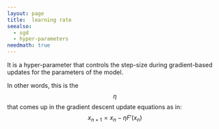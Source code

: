 ```yaml
---
layout: page
title:  learning rate
seealso:
  - sgd
  - hyper-parameters
needmath: true
---
```

It is a hyper-parameter that controls the step-size during gradient-based
updates for the parameters of the model.

In other words, this is the $$\eta$$ that comes up in the gradient descent
update equations as in:
$$ x_{n+1} = x_{n} - \eta F'(x_{n}) $$
